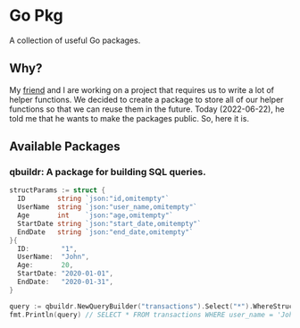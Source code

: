 # Go Pkg
A collection of useful Go packages.

## Why?
My [friend](https://github.com/akhidnukhlis) and I are working on a project that requires us to write a lot of helper functions. We decided to create a package to store all of our helper functions so that we can reuse them in the future. Today (2022-06-22), he told me that he wants to make the packages public. So, here it is.

## Available Packages
### qbuildr: A package for building SQL queries.
```go
structParams := struct {
  ID        string `json:"id,omitempty"`
  UserName  string `json:"user_name,omitempty"`
  Age       int    `json:"age,omitempty"`
  StartDate string `json:"start_date,omitempty"`
  EndDate   string `json:"end_date,omitempty"`
}{
  ID:        "1",
  UserName:  "John",
  Age:       20,
  StartDate: "2020-01-01",
  EndDate:   "2020-01-31",
}

query := qbuildr.NewQueryBuilder("transactions").Select("*").WhereStruct(structParams).Build()
fmt.Println(query) // SELECT * FROM transactions WHERE user_name = 'John' AND age = 20 AND created_at >= '2020-01-01' AND created_at <= '2020-01-31' AND id = '1'
```
